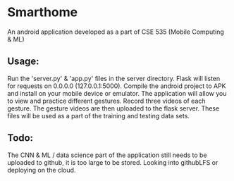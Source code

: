 # Smarthome
An android application developed as a part of CSE 535 (Mobile Computing &amp; ML)

## Usage:
Run the 'server.py' & 'app.py' files in the server directory. Flask will listen for requests on 0.0.0.0 (127.0.0.1:5000).
Compile the android project to APK and install on your mobile device or emulator.
The application will allow you to view and practice different gestures. 
Record three videos of each gesture. The gesture videos are then uploaded to the flask server.
These files will be used as a part of the training and testing data sets. 


## Todo: 
The CNN & ML / data science part of the application still needs to be uploaded to github, it is too large to be stored. Looking into githubLFS or deploying on the cloud.
